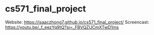 # cs571_final_project
Website: https://isaaczhong7.github.io/cs571_final_project/
Screencast: https://youtu.be/_f_eezYq9tQ?si=_FBVQZUCmXTwD1ms
